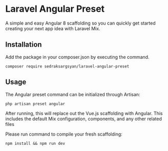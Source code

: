 # Laravel Angular Preset

A simple and easy Angular 8 scaffolding so you can quickly get started creating your next app idea with Laravel Mix.

## Installation

Add the package in your composer.json by executing the command.

```
composer require sedraksargsyan/laravel-angular-preset
```

## Usage

The Angular preset command can be initialized through Artisan:

```
php artisan preset angular
```

After running, this will replace out the Vue.js scaffolding with Angular. This includes the default Mix configuration, components, and any other related files

Please run command to compile your fresh scaffolding:

```
npm install && npm run dev
```
